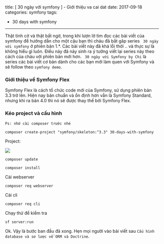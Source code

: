 title:      [ 30 ngày với symfony ] - Giới thiệu va cai dat
date:       2017-09-18
categories: symfony
tags:
  - 30 days with symfony
--------
Thật tình cờ và thật bất ngờ, trong khi lượn lờ tìm đọc các bài viết của symfony để hướng dẫn cho một cậu bạn thì cháu đã bắt găp series ` 30 ngày với symfony` ở phiên bản 1.*. Các bài viết này đã khá lỗi thời  .. và thực sự là không hiểu gì luôn. Điều này đã nảy sinh ra ý tưởng viết lại series này theo cách của cháu với phiên bản mới hơn.
` 30 ngày với Symfony by Chi` là series các bài viết cơ bản dành cho các bạn mới làm quen với Symfony và sẽ follow theo `symfony demo`.

### Giới thiệu về Symfony Flex

Symfony Flex là cách tổ chức code mới của Symfony, sử dụng phiên bản 3.3 trở lên. Hiện nay bản chuẩn và ổn định hơn vẫn là Symfony Standard, nhưng khi ra bản 4.0 thì nó sẽ được thay thế bởi Symfony Flex. 

### Kéo project và cấu hình

`Ps: nhớ cài composer trước nhé`

```
composer create-project "symfony/skeleton:^3.3" 30-days-with-symfony
```

Project:

![](images/symfony-flex.png)


```
composer update

composer install
```
Cài webserver
```
composer req webserver
```

Cài cli
``` 
composer req cli
```

Chạy thử để kiểm tra
``` 
sf server:run
```

Ok. Vậy là bước ban đầu đã xong. Hẹn mọi người vào bài viết sau ` Cấu hình database và sơ lược về ORM và Doctrine `.